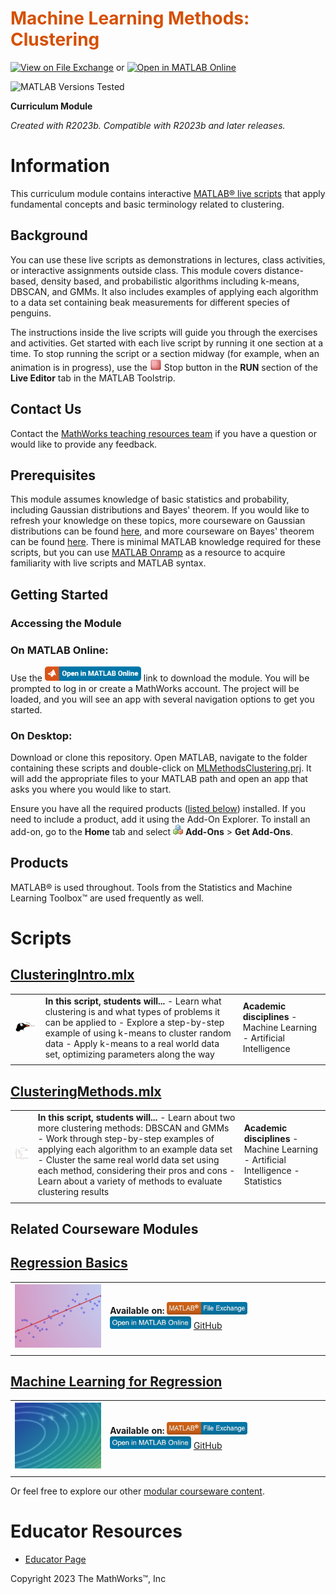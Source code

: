 <a name="T_DEF03274"></a>
# <span style="color:rgb(213,80,0)">Machine Learning Methods: Clustering</span>
<a name="H_053613DF"></a>

[![View on File Exchange](https://www.mathworks.com/matlabcentral/images/matlab-file-exchange.svg)](https://www.mathworks.com/matlabcentral/fileexchange/135381-machine-learning-methods-clustering) or [![Open in MATLAB Online](https://www.mathworks.com/images/responsive/global/open-in-matlab-online.svg)](https://matlab.mathworks.com/open/github/v1?repo=MathWorks-Teaching-Resources/Machine-Learning-Methods-Clustering&project=MLMethodsClustering.prj)

![MATLAB Versions Tested](https://img.shields.io/endpoint?url=https%3A%2F%2Fraw.githubusercontent.com%2FMathWorks-Teaching-Resources%2FMachine-Learning-Methods-Clustering%2Frelease%2FImages%2FTestedWith.json)

**Curriculum Module**

_Created with R2023b. Compatible with R2023b and later releases._

# Information

This curriculum module contains interactive [MATLAB® live scripts](https://www.mathworks.com/products/matlab/live-editor.html) that apply fundamental concepts and basic terminology related to clustering.

<a name="H_F00D98E4"></a>
## Background

You can use these live scripts as demonstrations in lectures, class activities, or interactive assignments outside class. This module covers distance-based, density based, and probabilistic algorithms including k-means, DBSCAN, and GMMs. It also includes examples of applying each algorithm to a data set containing beak measurements for different species of penguins.


The instructions inside the live scripts will guide you through the exercises and activities. Get started with each live script by running it one section at a time. To stop running the script or a section midway (for example, when an animation is in progress), use the <img src="Images/image_0.png" width="19" alt="image_0.png"> Stop button in the **RUN** section of the **Live Editor** tab in the MATLAB Toolstrip.

## Contact Us

Contact the [MathWorks teaching resources team](mailto:onlineteaching@mathworks.com) if you have a question or would like to provide any feedback.

<a name="H_30BC7141"></a>
## Prerequisites

This module assumes knowledge of basic statistics and probability, including Gaussian distributions and Bayes' theorem. If you would like to refresh your knowledge on these topics, more courseware on Gaussian distributions can be found [here](https://matlab.mathworks.com/open/github/v1?repo=MathWorks-Teaching-Resources/Descriptive-Stats-and-Probability&project=StatsAndProb.prj&file=continuousDistributions.mlx), and more courseware on Bayes' theorem can be found [here](https://matlab.mathworks.com/open/github/v1?repo=MathWorks-Teaching-Resources/Probability-Theory&project=Probability.prj&file=inferenceBayes.mlx). There is minimal MATLAB knowledge required for these scripts, but you can use [MATLAB Onramp](https://matlabacademy.mathworks.com/details/matlab-onramp/gettingstarted) as a resource to acquire familiarity with live scripts and MATLAB syntax.

<a name="H_330E72C3"></a>
## Getting Started
### Accessing the Module
### **On MATLAB Online:**

Use the  [<img src="Images/image_1.png" width="154" alt="image_1.png">](https://matlab.mathworks.com/open/github/v1?repo=MathWorks-Teaching-Resources/Machine-Learning-Methods-Clustering&project=MLMethodsClustering.prj)  link to download the module. You will be prompted to log in or create a MathWorks account. The project will be loaded, and you will see an app with several navigation options to get you started.

### **On Desktop:**

Download or clone this repository. Open MATLAB, navigate to the folder containing these scripts and double-click on [MLMethodsClustering.prj](MLMethodsClustering.prj). It will add the appropriate files to your MATLAB path and open an app that asks you where you would like to start. 


Ensure you have all the required products ([listed below](#H_E850B4FF)) installed. If you need to include a product, add it using the Add-On Explorer. To install an add-on, go to the **Home** tab and select  <img src="Images/image_2.png" width="16" alt="image_2.png"> **Add-Ons** > **Get Add-Ons**. 

<a name="H_E850B4FF"></a>
## Products

MATLAB® is used throughout. Tools from the Statistics and Machine Learning Toolbox™ are used frequently as well.

<a name="H_E8C62B23"></a>
# Scripts

## [**ClusteringIntro.mlx**](https://matlab.mathworks.com/open/github/v1?repo=MathWorks-Teaching-Resources/Machine-Learning-Methods-Clustering&project=MLMethodsClustering.prj&file=ClusteringIntro.mlx) 
|      |      |      |
| :-- | :-- | :-- |
| <img src="Images/image_3.png" width="251" alt="image_3.png"> | **In this script, students will...**  -  Learn what clustering is and what types of problems it can be applied to  -  Explore a step-by-step example of using k-means to cluster random data  -  Apply k-means to a real world data set, optimizing parameters along the way | **Academic disciplines**  -  Machine Learning  -  Artificial Intelligence  |
|      |      |       |

## [**ClusteringMethods.mlx**](https://matlab.mathworks.com/open/github/v1?repo=MathWorks-Teaching-Resources/Machine-Learning-Methods-Clustering&project=MLMethodsClustering.prj&file=ClusteringMethods.mlx) 
|      |      |      |
| :-- | :-- | :-- |
| <img src="Images/image_4.png" width="209" alt="image_4.png"> | **In this script, students will...**  -  Learn about two more clustering methods: DBSCAN and GMMs  -  Work through step-by-step examples of applying each algorithm to an example data set  -  Cluster the same real world data set using each method, considering their pros and cons  -  Learn about a variety of methods to evaluate clustering results | **Academic disciplines**  -  Machine Learning  -  Artificial Intelligence  -  Statistics  |
|      |      |       |

## Related Courseware Modules
<a name="H_792FBE0F"></a>
## [**Regression Basics**](https://www.mathworks.com/matlabcentral/fileexchange/93435-regression-basics)
|      |      |
| :-- | :-- |
| <img src="Images/image_5.png" width="171" alt="image_5.png"> | **Available on:** [<img src="Images/image_6.png" width="129" alt="image_6.png">](https://www.mathworks.com/matlabcentral/fileexchange/93435-regression-basics)  [<img src="Images/image_7.png" width="130" alt="image_7.png">](https://matlab.mathworks.com/open/github/v1?repo=MathWorks-Teaching-Resources/Regression-Basics&project=RegressionBasics.prj) [GitHub](https://github.com/MathWorks-Teaching-Resources/Regression-Basics)  |
|      |       |

<a name="H_6E8B4D8B"></a>
<a name="H_61EB2540"></a>
## [**Machine Learning for Regression**](https://www.mathworks.com/matlabcentral/fileexchange/95903-machine-learning-for-regression)
|      |      |
| :-- | :-- |
| <img src="Images/image_8.png" width="171" alt="image_8.png"> | **Available on:** [<img src="Images/image_9.png" width="129" alt="image_9.png">](https://www.mathworks.com/matlabcentral/fileexchange/95903-machine-learning-for-regression)  [<img src="Images/image_10.png" width="130" alt="image_10.png">](https://matlab.mathworks.com/open/github/v1?repo=MathWorks-Teaching-Resources/Machine-Learning-for-Regression&project=MLforRegression.prj) [GitHub](https://github.com/MathWorks-Teaching-Resources/Machine-Learning-for-Regression)  |
|      |       |


Or feel free to explore our other [modular courseware content](https://www.mathworks.com/matlabcentral/fileexchange/?q=tag%3A%22courseware+module%22&sort=downloads_desc_30d).

# Educator Resources
-  [Educator Page](https://www.mathworks.com/academia/educators.html) 


Copyright 2023 The MathWorks™, Inc



